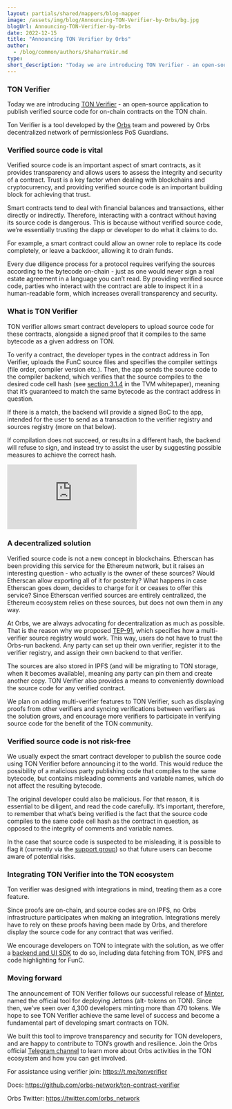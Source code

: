 ```yaml
---
layout: partials/shared/mappers/blog-mapper
image: /assets/img/blog/Announcing-TON-Verifier-by-Orbs/bg.jpg
blogUrl: Announcing-TON-Verifier-by-Orbs
date: 2022-12-15
title: "Announcing TON Verifier by Orbs"
author:
  - /blog/common/authors/ShaharYakir.md
type:
short_description: "Today we are introducing TON Verifier - an open-source application to publish verified source code for on-chain contracts on the TON chain. Ton Verifier is a tool developed by the Orbs team and powered by Orbs decentralized network of permissionless PoS Guardians."
---
```


### TON Verifier

Today we are introducing [TON Verifier](https://tonverifier.live/) - an open-source application to publish verified source code for on-chain contracts on the TON chain.

Ton Verifier is a tool developed by the [Orbs](https://www.orbs.com/) team and powered by Orbs decentralized network of permissionless PoS Guardians.

### Verified source code is vital 

Verified source code is an important aspect of smart contracts, as it provides transparency and allows users to assess the integrity and security of a contract. Trust is a key factor when dealing with blockchains and cryptocurrency, and providing verified source code is an important building block for achieving that trust.

Smart contracts tend to deal with financial balances and transactions, either directly or indirectly. Therefore, interacting with a contract without having its source code is dangerous. This is because without verified source code, we’re essentially trusting the dapp or developer to do what it claims to do.

For example, a smart contract could allow an owner role to replace its code completely, or leave a backdoor, allowing it to drain funds.

Every due diligence process for a protocol requires verifying the sources according to the bytecode on-chain - just as one would never sign a real estate agreement in a language you can’t read. By providing verified source code, parties who interact with the contract are able to inspect it in a human-readable form, which increases overall transparency and security.

### What is TON Verifier

TON verifier allows smart contract developers to upload source code for these contracts, alongside a signed proof that it compiles to the same bytecode as a given address on TON.

To verify a contract, the developer types in the contract address in Ton Verifier, uploads the FunC source files and specifies the compiler settings (file order, compiler version etc.). Then, the app sends the source code to the compiler backend, which verifies that the source compiles to the desired code cell hash (see [section 3.1.4](https://ton.org/docs/tvm.pdf) in the TVM whitepaper), meaning that it’s guaranteed to match the same bytecode as the contract address in question.

If there is a match, the backend will provide a signed BoC to the app, intended for the user to send as a transaction to the verifier registry and sources registry (more on that below).

If compilation does not succeed, or results in a different hash, the backend will refuse to sign, and instead try to assist the user by suggesting possible measures to achieve the correct hash.

<iframe src="https://www.youtube.com/embed/8ybqbStct9A" title="How to use TON Verifier by Orbs" frameborder="0" allow="accelerometer; autoplay; clipboard-write; encrypted-media; gyroscope; picture-in-picture" allowfullscreen></iframe>


### A decentralized solution

Verified source code is not a new concept in blockchains. Etherscan has been providing this service for the Ethereum network, but it raises an interesting question - who actually is the owner of these sources? Would Etherscan allow exporting all of it for posterity? What happens in case Etherscan goes down, decides to charge for it or ceases to offer this service? Since Etherscan verified sources are entirely centralized, the Ethereum ecosystem relies on these sources, but does not own them in any way.

At Orbs, we are always advocating for decentralization as much as possible. That is the reason why we proposed [TEP-91](https://github.com/ton-blockchain/TEPs/pull/91), which specifies how a multi-verifier source registry would work. This way, users do not have to trust the Orbs-run backend. Any party can set up their own verifier, register it to the verifier registry, and assign their own backend to that verifier.

The sources are also stored in IPFS (and will be migrating to TON storage, when it becomes available), meaning any party can pin them and create another copy. TON Verifier also provides a means to conveniently download the source code for any verified contract.

We plan on adding multi-verifier features to TON Verifier, such as displaying proofs from other verifiers and syncing verifications between verifiers as the solution grows, and encourage more verifiers to participate in verifying source code for the benefit of the TON community.

### Verified source code is not risk-free

We usually expect the smart contract developer to publish the source code using TON Verifier before announcing it to the world. This would reduce the possibility of a malicious party publishing code that compiles to the same bytecode, but contains misleading comments and variable names, which do not affect the resulting bytecode.

The original developer could also be malicious. For that reason, it is essential to be diligent, and read the code carefully. It’s important, therefore, to remember that what’s being verified is the fact that the source code compiles to the same code cell hash as the contract in question, as opposed to the integrity of comments and variable names.

In the case that source code is suspected to be misleading, it is possible to flag it (currently via the [support group](https://t.me/tonverifier)) so that future users can become aware of potential risks.

### Integrating TON Verifier into the TON ecosystem

Ton verifier was designed with integrations in mind, treating them as a core feature.

Since proofs are on-chain, and source codes are on IPFS, no Orbs infrastructure participates when making an integration. Integrations merely have to rely on these proofs having been made by Orbs, and therefore display the source code for any contract that was verified.

We encourage developers on TON to integrate with the solution, as we offer a [backend and UI SDK](https://github.com/ton-community/contract-verifier-sdk/) to do so, including data fetching from TON, IPFS and code highlighting for FunC.

### Moving forward

The announcement of TON Verifier follows our successful release of [Minter](https://minter.ton.org), named the official tool for deploying Jettons (alt- tokens on TON). Since then, we’ve seen over 4,300 developers minting more than 470 tokens. We hope to see TON Verifier achieve the same level of success and become a fundamental part of developing smart contracts on TON.

We built this tool to improve transparency and security for TON developers, and are happy to contribute to TON’s growth and resilience. Join the Orbs official [Telegram channel](https://t.me/OrbsNetwork) to learn more about Orbs activities in the TON ecosystem and how you can get involved.

For assistance using verifier join: https://t.me/tonverifier

Docs: https://github.com/orbs-network/ton-contract-verifier

Orbs Twitter: https://twitter.com/orbs_network



